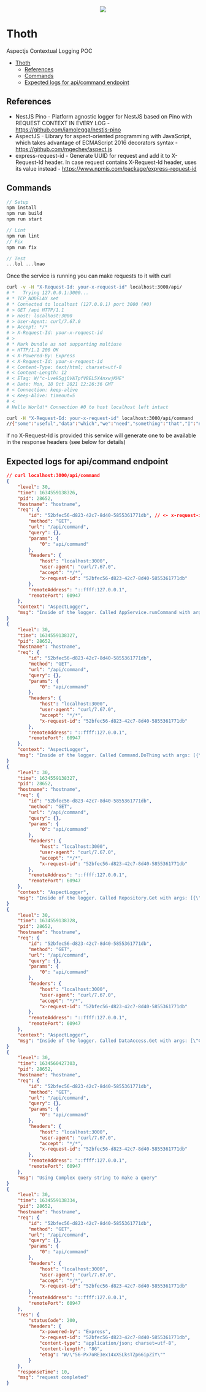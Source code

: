<p align="center">
  <img src="./assets/dry.png"/>
<p>

# Thoth

Aspectjs Contextual Logging POC

- [Thoth](#thoth)
  - [References](#references)
  - [Commands](#commands)
  - [Expected logs for api/command endpoint](#expected-logs-for-apicommand-endpoint)

## References

- NestJS Pino - Platform agnostic logger for NestJS based on Pino with REQUEST CONTEXT IN EVERY LOG - <https://github.com/iamolegga/nestjs-pino>
- AspectJS - Library for aspect-oriented programming with JavaScript, which takes advantage of ECMAScript 2016 decorators syntax - <https://github.com/mgechev/aspect.js>
- express-request-id - Generate UUID for request and add it to X-Request-Id header. In case request contains X-Request-Id header, uses its value instead - <https://www.npmjs.com/package/express-request-id>

## Commands

```TypeScript
// Setup
npm install
npm run build
npm run start

// Lint
npm run lint
// Fix
npm run fix

// Test
...lol ...lmao
```

Once the service is running you can make requests to it with curl

```Bash
curl -v -H "X-Request-Id: your-x-request-id" localhost:3000/api/
# *   Trying 127.0.0.1:3000...
# * TCP_NODELAY set
# * Connected to localhost (127.0.0.1) port 3000 (#0)
# > GET /api HTTP/1.1
# > Host: localhost:3000
# > User-Agent: curl/7.67.0
# > Accept: */*
# > X-Request-Id: your-x-request-id
# >
# * Mark bundle as not supporting multiuse
# < HTTP/1.1 200 OK
# < X-Powered-By: Express
# < X-Request-Id: your-x-request-id
# < Content-Type: text/html; charset=utf-8
# < Content-Length: 12
# < ETag: W/"c-Lve95gjOVATpfV8EL5X4nxwjKHE"
# < Date: Mon, 18 Oct 2021 12:26:36 GMT
# < Connection: keep-alive
# < Keep-Alive: timeout=5
# <
# Hello World!* Connection #0 to host localhost left intact

curl -H "X-Request-Id: your-x-request-id" localhost:3000/api/command
//{"some":"useful","data":"which","we":"need","something":"that","I":"need","To":"Find"}
```

if no X-Request-Id is provided this service will generate one to be available in the response headers (see below for details)

## Expected logs for api/command endpoint

```JSON
// curl localhost:3000/api/command
{
    "level": 30,
    "time": 1634559138326,
    "pid": 28652,
    "hostname": "hostname",
    "req": {
        "id": "52bfec56-d823-42c7-8d40-5855361771db", // <- x-request-id generated
        "method": "GET",
        "url": "/api/command",
        "query": {},
        "params": {
            "0": "api/command"
        },
        "headers": {
            "host": "localhost:3000",
            "user-agent": "curl/7.67.0",
            "accept": "*/*",
            "x-request-id": "52bfec56-d823-42c7-8d40-5855361771db"
        },
        "remoteAddress": "::ffff:127.0.0.1",
        "remotePort": 60947
    },
    "context": "AspectLogger",
    "msg": "Inside of the logger. Called AppService.runCommand with args: []."
}
{
    "level": 30,
    "time": 1634559138327,
    "pid": 28652,
    "hostname": "hostname",
    "req": {
        "id": "52bfec56-d823-42c7-8d40-5855361771db",
        "method": "GET",
        "url": "/api/command",
        "query": {},
        "params": {
            "0": "api/command"
        },
        "headers": {
            "host": "localhost:3000",
            "user-agent": "curl/7.67.0",
            "accept": "*/*",
            "x-request-id": "52bfec56-d823-42c7-8d40-5855361771db"
        },
        "remoteAddress": "::ffff:127.0.0.1",
        "remotePort": 60947
    },
    "context": "AspectLogger",
    "msg": "Inside of the logger. Called Command.DoThing with args: [{\"data\":\"Complex query string\",\"attributes\":{\"something\":\"that\",\"I\":\"need\",\"To\":\"Find\"}}]."
}
{
    "level": 30,
    "time": 1634559138327,
    "pid": 28652,
    "hostname": "hostname",
    "req": {
        "id": "52bfec56-d823-42c7-8d40-5855361771db",
        "method": "GET",
        "url": "/api/command",
        "query": {},
        "params": {
            "0": "api/command"
        },
        "headers": {
            "host": "localhost:3000",
            "user-agent": "curl/7.67.0",
            "accept": "*/*",
            "x-request-id": "52bfec56-d823-42c7-8d40-5855361771db"
        },
        "remoteAddress": "::ffff:127.0.0.1",
        "remotePort": 60947
    },
    "context": "AspectLogger",
    "msg": "Inside of the logger. Called Repository.Get with args: [{\"data\":\"Complex query string\",\"attributes\":{\"something\":\"that\",\"I\":\"need\",\"To\":\"Find\"}}]."
}
{
    "level": 30,
    "time": 1634559138328,
    "pid": 28652,
    "hostname": "hostname",
    "req": {
        "id": "52bfec56-d823-42c7-8d40-5855361771db",
        "method": "GET",
        "url": "/api/command",
        "query": {},
        "params": {
            "0": "api/command"
        },
        "headers": {
            "host": "localhost:3000",
            "user-agent": "curl/7.67.0",
            "accept": "*/*",
            "x-request-id": "52bfec56-d823-42c7-8d40-5855361771db"
        },
        "remoteAddress": "::ffff:127.0.0.1",
        "remotePort": 60947
    },
    "context": "AspectLogger",
    "msg": "Inside of the logger. Called DataAccess.Get with args: [\"Complex query string\",{\"something\":\"that\",\"I\":\"need\",\"To\":\"Find\"}]."
}
{
    "level": 30,
    "time": 1634560427303,
    "pid": 28652,
    "hostname": "hostname",
    "req": {
        "id": "52bfec56-d823-42c7-8d40-5855361771db",
        "method": "GET",
        "url": "/api/command",
        "query": {},
        "params": {
            "0": "api/command"
        },
        "headers": {
            "host": "localhost:3000",
            "user-agent": "curl/7.67.0",
            "accept": "*/*",
            "x-request-id": "52bfec56-d823-42c7-8d40-5855361771db"
        },
        "remoteAddress": "::ffff:127.0.0.1",
        "remotePort": 60947
    },
    "msg": "Using Complex query string to make a query"
}
{
    "level": 30,
    "time": 1634559138334,
    "pid": 28652,
    "hostname": "hostname",
    "req": {
        "id": "52bfec56-d823-42c7-8d40-5855361771db",
        "method": "GET",
        "url": "/api/command",
        "query": {},
        "params": {
            "0": "api/command"
        },
        "headers": {
            "host": "localhost:3000",
            "user-agent": "curl/7.67.0",
            "accept": "*/*",
            "x-request-id": "52bfec56-d823-42c7-8d40-5855361771db"
        },
        "remoteAddress": "::ffff:127.0.0.1",
        "remotePort": 60947
    },
    "res": {
        "statusCode": 200,
        "headers": {
            "x-powered-by": "Express",
            "x-request-id": "52bfec56-d823-42c7-8d40-5855361771db",
            "content-type": "application/json; charset=utf-8",
            "content-length": "86",
            "etag": "W/\"56-Px7oRE3ex14xXSLksTZp66ipZiY\""
        }
    },
    "responseTime": 10,
    "msg": "request completed"
}

```
